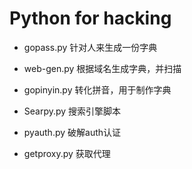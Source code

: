 # Python for hacking

*  gopass.py     针对人来生成一份字典       

*  web-gen.py    根据域名生成字典，并扫描       

*  gopinyin.py   转化拼音，用于制作字典              

*  Searpy.py     搜索引擎脚本                      

*  pyauth.py     破解auth认证                    

*  getproxy.py   获取代理                               
 
